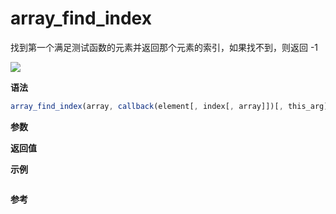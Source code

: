 # array_find_index

找到第一个满足测试函数的元素并返回那个元素的索引，如果找不到，则返回 -1

![](https://img.shields.io/badge/-Array-blue)

**语法**

```js
array_find_index(array, callback(element[, index[, array]])[, this_arg])
```

**参数**

**返回值**

**示例**

```js

```

**参考**
